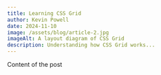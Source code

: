 ```yaml
---
title: Learning CSS Grid
author: Kevin Powell
date: 2024-11-10
image: /assets/blog/article-2.jpg
imageAlt: A layout diagram of CSS Grid
description: Understanding how CSS Grid works...
---
```


Content of the post